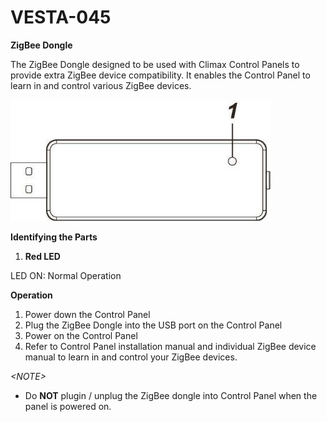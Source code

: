 # VESTA-045

**ZigBee Dongle**

The ZigBee Dongle designed to be used with Climax Control Panels to provide extra ZigBee device compatibility. It enables the Control Panel to learn in and control various ZigBee devices.

![](<.gitbook/assets/0 (47).jpeg>)

**Identifying the Parts**

1. **Red LED**

LED ON: Normal Operation

**Operation**

1. Power down the Control Panel
2. Plug the ZigBee Dongle into the USB port on the Control Panel
3. Power on the Control Panel
4. Refer to Control Panel installation manual and individual ZigBee device manual to learn in and control your ZigBee devices.

_\<NOTE>_

* Do **NOT** plugin / unplug the ZigBee dongle into Control Panel when the panel is powered on.

